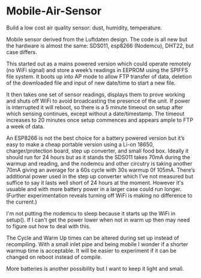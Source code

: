 # Mobile-Air-Sensor
Build a low cost air quality sensor: dust, humidity, temperature.

Mobile sensor derived from the Luftdaten design. The code is all new but the hardware is almost the same: SDS011, esp8266 (Nodemcu), DHT22, but case differs.

This started out as a mains powered version which could operate remotely (no WiFi signal) and store a week’s readings in EEPROM using the SPIFFS file system. It boots up into AP mode to allow FTP transfer of data, deletion of the downloaded file and input of new date/time to start a new file.

It then takes one set of sensor readings, displays them to prove working and shuts off WiFi to avoid broadcasting the presence of the unit. If power is interrupted it will reboot, so there is a 5 minute timeout on setup after which sensing continues, except without a date/timestamp. The timeout increases to 20 minutes once setup commences and appears ample to FTP a week of data.

An ESP8266 is not the best choice for a battery powered version but it’s easy to make a cheap portable version using a Li-on 18650, charger/protection board, step up converter, and small food box. Ideally it should run for 24 hours but as it stands the SDS011 takes 70mA during the warmup and reading, and the nodemcu and other circutry is taking another 70mA giving an average for a 60s cycle with 30s warmup 0f 105mA. There’s additional power used in the step up converter which I’ve not measured but suffice to say it lasts well short of 24 hours at the moment. However it's usuable and with more battery power in a larger case could run longer. (Further experimentation reveals turning off WiFi is making no difference to the current.)

I'm not putting the nodemcu to sleep because it starts up the WiFi in setup(). If I can't get the power lower when not in warm up then may need to figure out how to deal with this.

The Cycle and Warm Up times can be altered during set up instead of recompiling. With a small inlet pipe and being mobile I wonder if a shorter warmup time is acceptable. It will be easier to experiment if it can be changed on reboot instead of compile. 

More batteries is another possibility but I want to keep it light and small.

